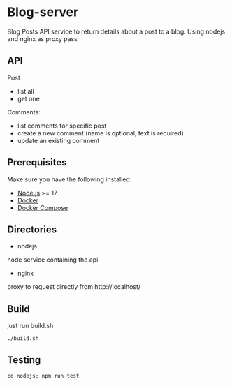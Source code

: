 # Blog-server
Blog Posts API service to return details about a post to a blog.
Using nodejs and nginx as proxy pass

## API
Post
- list all
- get one

Comments:
- list comments for specific post
- create a new comment (name is optional, text is required)
- update an existing comment

## Prerequisites
Make sure you have the following installed:
- [Node.js](https://nodejs.org/en/download/) >= 17
- [Docker](https://www.docker.com/)
- [Docker Compose](https://docs.docker.com/compose/install/)


## Directories
- nodejs

node service containing the api 

- nginx

proxy to request directly from http://localhost/

## Build
just run build.sh

```./build.sh```

## Testing 

```
cd nodejs; npm run test
```